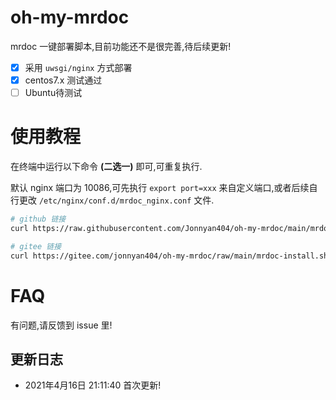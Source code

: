 # oh-my-mrdoc

mrdoc 一键部署脚本,目前功能还不是很完善,待后续更新!

- [x] 采用 `uwsgi/nginx` 方式部署
- [x] centos7.x 测试通过
- [ ] Ubuntu待测试

# 使用教程

在终端中运行以下命令 **(二选一)** 即可,可重复执行.

默认 nginx 端口为 10086,可先执行 `export port=xxx` 来自定义端口,或者后续自行更改 `/etc/nginx/conf.d/mrdoc_nginx.conf` 文件.

```bash
# github 链接
curl https://raw.githubusercontent.com/Jonnyan404/oh-my-mrdoc/main/mrdoc-install.sh | bash

# gitee 链接
curl https://gitee.com/jonnyan404/oh-my-mrdoc/raw/main/mrdoc-install.sh | bash
```


# FAQ

有问题,请反馈到 issue 里!



## 更新日志

- 2021年4月16日 21:11:40 首次更新!
